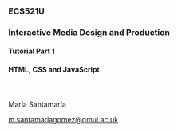 ### ECS521U
### Interactive Media Design and Production

#### Tutorial Part 1
#### HTML, CSS and JavaScript
</br></br>
María Santamaría

m.santamariagomez@qmul.ac.uk
